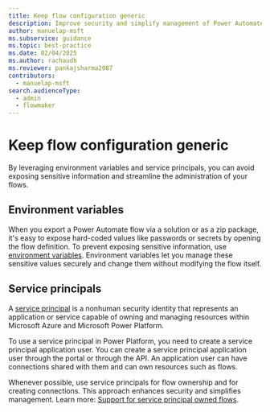 ```yaml
---
title: Keep flow configuration generic
description: Improve security and simplify management of Power Automate flows using environment variables and service principals.
author: manuelap-msft
ms.subservice: guidance
ms.topic: best-practice
ms.date: 02/04/2025
ms.author: rachaudh
ms.reviewer: pankajsharma2087
contributors: 
  - manuelap-msft
search.audienceType: 
  - admin
  - flowmaker
---
```


# Keep flow configuration generic

By leveraging environment variables and service principals, you can avoid exposing sensitive information and streamline the administration of your flows.

## Environment variables

When you export a Power Automate flow via a solution or as a zip package, it's easy to expose hard-coded values like passwords or secrets by opening the flow definition. To prevent exposing sensitive information, use [environment variables](/power-apps/maker/data-platform/environmentvariables-power-automate). Environment variables let you manage these sensitive values securely and change them without modifying the flow itself.

## Service principals

A [service principal](/entra/identity-platform/app-objects-and-service-principals) is a nonhuman security identity that represents an application or service capable of owning and managing resources within Microsoft Azure and Microsoft Power Platform. 

<!--Not sure above link is beneficial?-->

To use a service principal in Power Platform, you need to create a service principal application user. You can create a service principal application user through the portal or through the API. An application user can have connections shared with them and can own resources such as flows.

Whenever possible, use service principals for flow ownership and for creating connections. This approach enhances security and simplifies management. Learn more: [Support for service principal owned flows](/power-automate/service-principal-support).